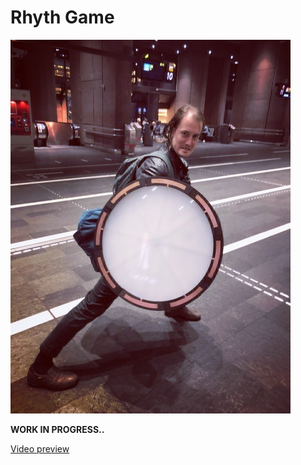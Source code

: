 # Rhyth Game

![shield](images/rhyth_shield.jpg)


__WORK IN PROGRESS..__

[Video preview](https://www.youtube.com/watch?v=dm0d3FuJHuQ)


